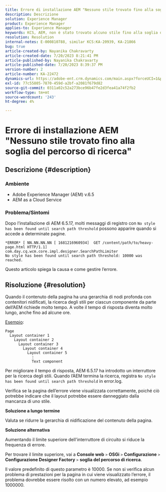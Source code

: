 ```yaml
---
title: Errore di installazione AEM "Nessuno stile trovato fino alla soglia del percorso di ricerca"
description: Descrizione
solution: Experience Manager
product: Experience Manager
applies-to: Experience Manager
keywords: KCS, AEM, non è stato trovato alcuno stile fino alla soglia del percorso di ricerca, alla gerarchia dei nodi profondi, ai contenitori nidificati
resolution: Resolution
internal-notes: E-000810788, similar KCS:KA-20939, KA-21866
bug: true
article-created-by: Nayanika Chakravarty
article-created-date: 7/20/2023 8:21:41 PM
article-published-by: Nayanika Chakravarty
article-published-date: 7/20/2023 8:39:37 PM
version-number: 2
article-number: KA-22472
dynamics-url: https://adobe-ent.crm.dynamics.com/main.aspx?forceUCI=1&pagetype=entityrecord&etn=knowledgearticle&id=25b2de03-3b27-ee11-9966-6045bd006149
exl-id: 77c55805-7870-459d-a2bf-a2081f679d82
source-git-commit: 0311a02c52a273bce96b47fe2d3fea41a74f2fb2
workflow-type: tm+mt
source-wordcount: '243'
ht-degree: 4%

---
```


# Errore di installazione AEM &quot;Nessuno stile trovato fino alla soglia del percorso di ricerca&quot;

## Descrizione {#description}


### Ambiente

- Adobe Experience Manager (AEM) v.6.5
- AEM as a Cloud Service


### Problema/Sintomi

Dopo l’installazione di AEM 6.5.17, molti messaggi di registro con `No style has been found until search path threshold` possono apparire quando si accede a determinate pagine.


```
*ERROR* [ NN.NN.NN.NN [ 1681216960934]  GET /content/path/to/heavy-page.html HTTP/1.1]  com.day.cq.wcm.core.impl.designer.SearchPathLimiter 
No style has been found until search path threshold: 10000 was reached.
```


Questo articolo spiega la causa e come gestire l’errore.


## Risoluzione {#resolution}


Quando il contenuto della pagina ha una gerarchia di nodi profonda con contenitori nidificati, la ricerca degli stili per ciascun componente da parte dell’AEM richiede molto tempo. A volte il tempo di risposta diventa molto lungo, anche fino ad alcune ore.

<u>Esempio</u>:


```
Page
  Layout container 1
    Layout container 2
      Layout container 3
        Layout container 4
          Layout container 5
            :
            Text component
```


Per migliorare il tempo di risposta, AEM 6.5.17 ha introdotto un interruttore per la ricerca degli stili. Quando l’AEM termina la ricerca, registra `No style has been found until search path threshold` in error.log.

Verifica se la pagina dell’errore viene visualizzata correttamente, poiché ciò potrebbe indicare che il layout potrebbe essere danneggiato dalla mancanza di uno stile.

<b>Soluzione a lungo termine</b>

Valuta se ridurre la gerarchia di nidificazione del contenuto della pagina.

<b>Soluzione alternativa</b>

Aumentando il limite superiore dell&#39;interruttore di circuito si riduce la frequenza di errore.

Per trovare il limite superiore, vai a <b>Console web</b> `>`  <b>OSGi</b> `>`  <b>Configurazione</b> `>`  <b>Configurazione Designer Factory</b> `>`  <b>soglia del percorso di ricerca</b>.

Il valore predefinito di questo parametro è 10000. Se non si verifica alcun problema di prestazioni per la pagina in cui viene visualizzato l’errore, il problema dovrebbe essere risolto con un numero elevato, ad esempio 1000000.
